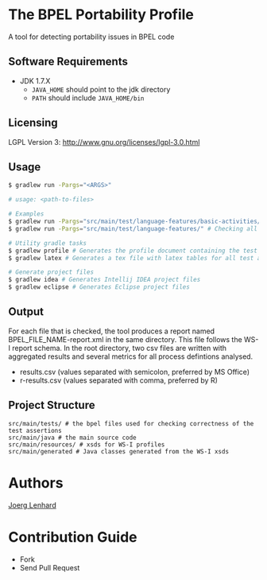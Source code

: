 The BPEL Portability Profile 
===

A tool for detecting portability issues in BPEL code


## Software Requirements
- JDK 1.7.X
  - `JAVA_HOME` should point to the jdk directory
  - `PATH` should include `JAVA_HOME/bin`

## Licensing
LGPL Version 3: http://www.gnu.org/licenses/lgpl-3.0.html

## Usage

```bash
$ gradlew run -Pargs="<ARGS>"

# usage: <path-to-files>

# Examples
$ gradlew run -Pargs="src/main/test/language-features/basic-activities/Assign-Empty.bpel" # Checking a process definition from the test directory 
$ gradlew run -Pargs="src/main/test/language-features/" # Checking all process definitions in the test directory 

# Utility gradle tasks
$ gradlew profile # Generates the profile document containing the test assertions
$ gradlew latex # Generates a tex file with latex tables for all test assertions

# Generate project files 
$ gradlew idea # Generates Intellij IDEA project files
$ gradlew eclipse # Generates Eclipse project files
```

## Output

For each file that is checked, the tool produces a report named BPEL_FILE_NAME-report.xml in the same directory.
This file follows the WS-I report schema.
In the root directory, two csv files are written with aggregated results and several metrics for all process defintions analysed.
- results.csv (values separated with semicolon, preferred by MS Office)
- r-results.csv (values separated with comma, preferred by R)

## Project Structure

    src/main/tests/ # the bpel files used for checking correctness of the test assertions
    src/main/java # the main source code
    src/main/resources/ # xsds for WS-I profiles
    src/main/generated # Java classes generated from the WS-I xsds

# Authors 

[Joerg Lenhard](http://www.uni-bamberg.de/pi/team/lenhard-joerg/)

# Contribution Guide

- Fork
- Send Pull Request